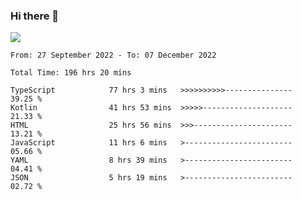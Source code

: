 ### Hi there 👋

<!--<a href="https://github.com/search?o=desc&q=author%3Abushiyi&s=committer-date&type=Commits">-->
<!--    <img align="center" height = "178" src="https://github-readme-stats.vercel.app/api?username=bushiyi&count_private=true&show_icons=true&theme=noctis_minimus&hide=contribs&include_all_commits=true" />-->
<!--</a>-->
<!--<a href="https://github.com/bushiyi?tab=repositories">-->
<!--    <img align="center" height = "178" src="https://github-readme-stats.vercel.app/api/top-langs/?username=bushiyi&count_private=true&theme=noctis_minimus" />-->
<!--</a>-->
 
<!-- [![Ashutosh's github activity graph](https://activity-graph.herokuapp.com/graph?username=bushiyi&theme=react&bg_color=1B2932&point=698B69&line=698B69)](https://github.com/ashutosh00710/github-readme-activity-graph)
 -->


![](https://raw.githubusercontent.com/bushiyi/bushiyi/master/assets/github-contribution-grid-snake.svg)

<!--START_SECTION:waka-->

```text
From: 27 September 2022 - To: 07 December 2022

Total Time: 196 hrs 20 mins

TypeScript            77 hrs 3 mins   >>>>>>>>>>---------------   39.25 %
Kotlin                41 hrs 53 mins  >>>>>--------------------   21.33 %
HTML                  25 hrs 56 mins  >>>----------------------   13.21 %
JavaScript            11 hrs 6 mins   >------------------------   05.66 %
YAML                  8 hrs 39 mins   >------------------------   04.41 %
JSON                  5 hrs 19 mins   >------------------------   02.72 %
```

<!--END_SECTION:waka-->

